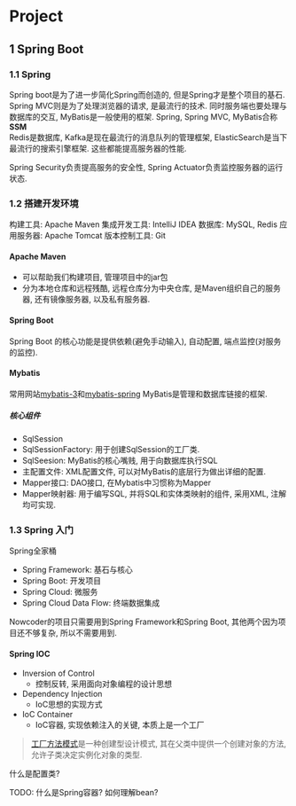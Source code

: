 # Project

## 1 Spring Boot

### 1.1 Spring

Spring boot是为了进一步简化Spring而创造的, 但是Spring才是整个项目的基石.
Spring MVC则是为了处理浏览器的请求, 是最流行的技术. 同时服务端也要处理与数据库的交互, MyBatis是一般使用的框架. Spring, Spring MVC, MyBatis合称**SSM**  
Redis是数据库, Kafka是现在最流行的消息队列的管理框架, ElasticSearch是当下最流行的搜索引擎框架. 这些都能提高服务器的性能.  

Spring Security负责提高服务的安全性, Spring Actuator负责监控服务器的运行状态.

### 1.2 搭建开发环境

构建工具: Apache Maven
集成开发工具: IntelliJ IDEA
数据库: MySQL, Redis
应用服务器: Apache Tomcat
版本控制工具: Git

#### Apache Maven

- 可以帮助我们构建项目, 管理项目中的jar包
- 分为本地仓库和远程残酷, 远程仓库分为中央仓库, 是Maven组织自己的服务器, 还有镜像服务器, 以及私有服务器.

#### Spring Boot

Spring Boot 的核心功能是提供依赖(避免手动输入), 自动配置, 端点监控(对服务的监控).

#### Mybatis

常用网站[mybatis-3](http://www.mybatis.org/mybatis-3)和[mybatis-spring](http://www.mybatis.org/spring)
MyBatis是管理和数据库链接的框架.

##### 核心组件

- SqlSession
- SqlSessionFactory: 用于创建SqlSession的工厂类.
- SqlSeesion: MyBatis的核心嘴贱, 用于向数据库执行SQL
- 主配置文件: XML配置文件, 可以对MyBatis的底层行为做出详细的配置.
- Mapper接口: DAO接口, 在Mybatis中习惯称为Mapper
- Mapper映射器: 用于编写SQL, 并将SQL和实体类映射的组件, 采用XML, 注解均可实现.

### 1.3 Spring 入门

Spring全家桶

- Spring Framework: 基石与核心
- Spring Boot: 开发项目
- Spring Cloud: 微服务
- Spring Cloud Data Flow: 终端数据集成

Nowcoder的项目只需要用到Spring Framework和Spring Boot, 其他两个因为项目还不够复杂, 所以不需要用到.

#### Spring IOC

- Inversion of Control
  - 控制反转, 采用面向对象编程的设计思想
- Dependency Injection
  - IoC思想的实现方式
- IoC Container
  - IoC容器, 实现依赖注入的关键, 本质上是一个工厂

> [工厂方法模式](https://refactoringguru.cn/design-patterns/factory-method)是一种创建型设计模式, 其在父类中提供一个创建对象的方法, 允许子类决定实例化对象的类型.

什么是配置类?

TODO: 什么是Spring容器? 如何理解bean?